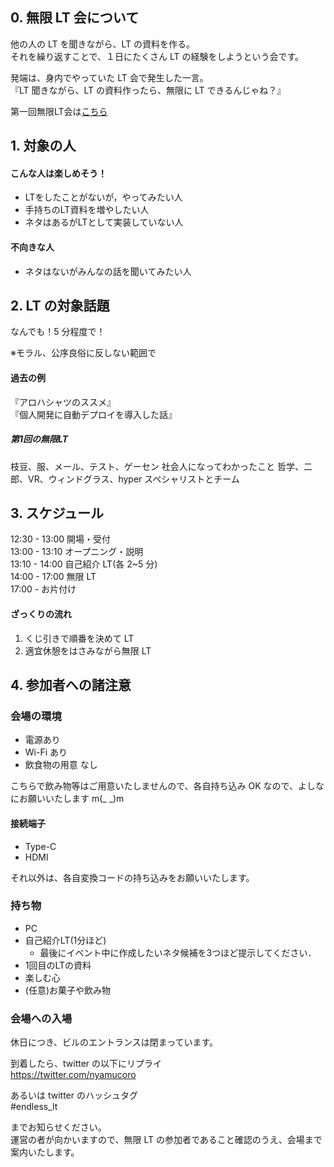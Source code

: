 ## 0. 無限 LT 会について

他の人の LT を聞きながら、LT の資料を作る。  
それを繰り返すことで、１日にたくさん LT の経験をしようという会です。

発端は、身内でやっていた LT 会で発生した一言。  
『LT 聞きながら、LT の資料作ったら、無限に LT できるんじゃね？』

第一回無限LT会は[こちら](https://oysters.connpass.com/event/129365/)  

## 1. 対象の人

#### こんな人は楽しめそう！
- LTをしたことがないが，やってみたい人
- 手持ちのLT資料を増やしたい人
- ネタはあるがLTとして実装していない人

#### 不向きな人

- ネタはないがみんなの話を聞いてみたい人

## 2. LT の対象話題

なんでも！5 分程度で！

※モラル、公序良俗に反しない範囲で

#### 過去の例

『アロハシャツのススメ』  
『個人開発に自動デプロイを導入した話』

##### 第1回の無限LT
枝豆、服、メール、テスト、ゲーセン
社会人になってわかったこと
哲学、二郎、VR、ウィンドグラス、hyper
スペシャリストとチーム


## 3. スケジュール
<!-- TODO: 当日の流れが決まり次第追加 -->
12:30 - 13:00 開場・受付  
13:00 - 13:10 オープニング・説明  
13:10 - 14:00 自己紹介 LT(各 2~5 分)  
14:00 - 17:00 無限 LT  
17:00 - お片付け

#### ざっくりの流れ
<!-- TODO: 当日の流れが決まり次第追加 -->
1. くじ引きで順番を決めて LT
2. 適宜休憩をはさみながら無限 LT

## 4. 参加者への諸注意

### 会場の環境
<!-- TODO: 次回の会場のルール追加 -->
- 電源あり
- Wi-Fi あり
- 飲食物の用意 なし

こちらで飲み物等はご用意いたしませんので、各自持ち込み OK なので、よしなにお願いいたします m(\_ \_)m

#### 接続端子
<!-- TODO: 次回の会場のルール追加 -->
- Type-C
- HDMI

それ以外は、各自変換コードの持ち込みをお願いいたします。

### 持ち物

- PC
- 自己紹介LT(1分ほど)
  - 最後にイベント中に作成したいネタ候補を3つほど提示してください．
- 1回目のLTの資料
- 楽しむ心
- (任意)お菓子や飲み物

### 会場への入場
<!-- TODO: 次回の会場のルール追加 -->

休日につき、ビルのエントランスは閉まっています。

到着したら、twitter の以下にリプライ  
https://twitter.com/nyamucoro

あるいは twitter のハッシュタグ  
 #endless_lt

までお知らせください。  
運営の者が向かいますので、無限 LT の参加者であること確認のうえ、会場まで案内いたします。
